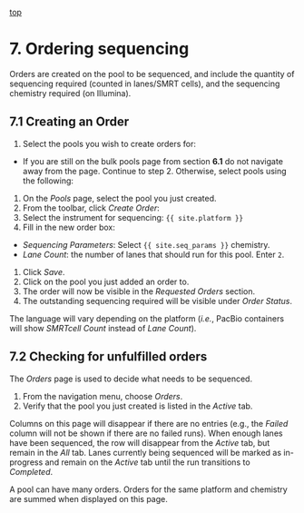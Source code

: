 <a name="orders"  href="#" id="toplink">top</a>

# 7. Ordering sequencing

Orders are created on the pool to be sequenced, and include the quantity of sequencing
required (counted in lanes/SMRT cells), and the sequencing chemistry
required (on Illumina).

## 7.1 Creating an Order

1. Select the pools you wish to create orders for:
  * If you are still on the bulk pools page from section **6.1** do not navigate away from the page. Continue to step 2. Otherwise, select pools using the following:
  1. On the  _Pools_ page, select the pool you just created.
1. From the toolbar, click _Create Order_:
1. Select the instrument for sequencing: `{{ site.platform }}`
1. Fill in the new order box:
  - _Sequencing Parameters_: Select `{{ site.seq_params }}` chemistry.
  - _Lane Count_: the number of lanes that should run for this pool. Enter `2`.
1. Click _Save_.
1. Click on the pool you just added an order to.
1. The order will now be visible in the _Requested Orders_ section.
1. The outstanding sequencing required will be visible under _Order Status_.

The language will vary depending on the platform (_i.e._, PacBio containers
will show _SMRTcell Count_ instead of _Lane Count_).

## 7.2  Checking for unfulfilled orders
The _Orders_ page is used to decide what needs to be sequenced.

1. From the navigation menu, choose _Orders_.
1. Verify that the pool you just created is listed in the _Active_ tab.

Columns on this page will disappear if there are no entries (e.g.,
the _Failed_ column will not be shown if there are no failed runs). When enough
lanes have been sequenced, the row will disappear from the _Active_ tab,
but remain in the _All_ tab. Lanes currently being sequenced will be marked as
in-progress and remain on the _Active_ tab until the run transitions to
_Completed_.

A pool can have many orders. Orders for the same platform and chemistry are
summed when displayed on this page.
